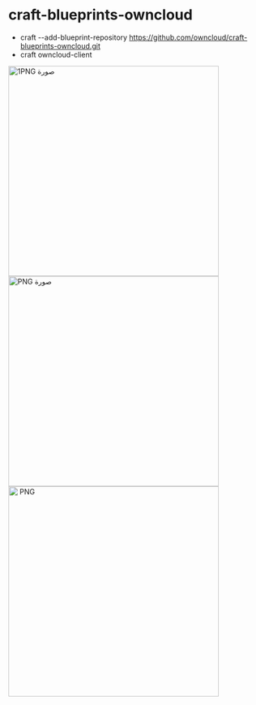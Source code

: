 # craft-blueprints-owncloud
* craft --add-blueprint-repository https://github.com/owncloud/craft-blueprints-owncloud.git
* craft owncloud-client
<img width="415" alt="‎⁨صورة 1PNG⁩" src="https://github.com/owncloud/craft-blueprints-owncloud/assets/133070057/f717800b-8005-4f35-8dd0-fff75cddff73">
<img width="415" alt="‎⁨صورة PNG⁩" src="https://github.com/owncloud/craft-blueprints-owncloud/assets/133070057/e0063587-22a9-42ff-a627-c7b2d823e093">
<img width="415" alt="‎⁨ PNG⁩" src="https://github.com/owncloud/craft-blueprints-owncloud/assets/133070057/1ab68286-4e1c-413d-9573-68d463aeae5d">
